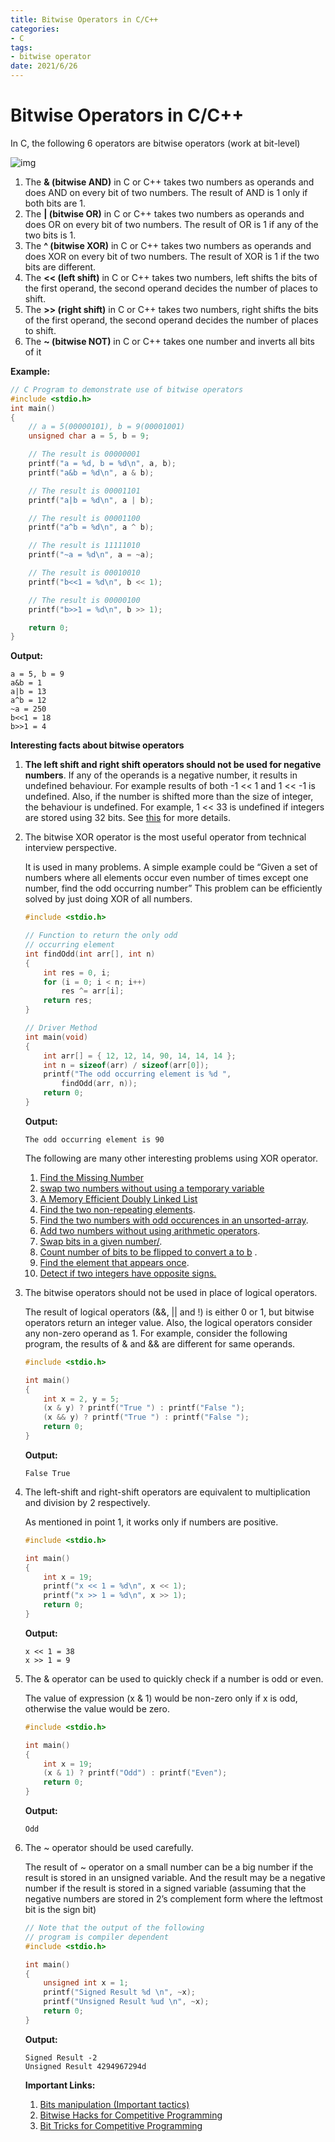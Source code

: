 ```yaml
---
title: Bitwise Operators in C/C++
categories:
- C
tags:
- bitwise operator
date: 2021/6/26
---
```


# Bitwise Operators in C/C++

In C, the following 6 operators are bitwise operators (work at bit-level)

![img](https://media.geeksforgeeks.org/wp-content/cdn-uploads/Operators-In-C.png)

1. The **& (bitwise AND)** in C or C++ takes two numbers as operands and does AND on every bit of two numbers. The result of AND is 1 only if both bits are 1.
2. The **| (bitwise OR)** in C or C++ takes two numbers as operands and does OR on every bit of two numbers. The result of OR is 1 if any of the two bits is 1.
3. The **^ (bitwise XOR)** in C or C++ takes two numbers as operands and does XOR on every bit of two numbers. The result of XOR is 1 if the two bits are different.
4. The **<< (left shift)** in C or C++ takes two numbers, left shifts the bits of the first operand, the second operand decides the number of places to shift.
5. The **>> (right shift)** in C or C++ takes two numbers, right shifts the bits of the first operand, the second operand decides the number of places to shift.
6. The **~ (bitwise NOT)** in C or C++ takes one number and inverts all bits of it

**Example:**

```c
// C Program to demonstrate use of bitwise operators
#include <stdio.h>
int main()
{
	// a = 5(00000101), b = 9(00001001)
	unsigned char a = 5, b = 9;

	// The result is 00000001
	printf("a = %d, b = %d\n", a, b);
	printf("a&b = %d\n", a & b);

	// The result is 00001101
	printf("a|b = %d\n", a | b);

	// The result is 00001100
	printf("a^b = %d\n", a ^ b);

	// The result is 11111010
	printf("~a = %d\n", a = ~a);

	// The result is 00010010
	printf("b<<1 = %d\n", b << 1);

	// The result is 00000100
	printf("b>>1 = %d\n", b >> 1);

	return 0;
}
```

**Output:**

```
a = 5, b = 9
a&b = 1
a|b = 13
a^b = 12
~a = 250
b<<1 = 18
b>>1 = 4
```

**Interesting facts about bitwise operators**

1. **The left shift and right shift operators should not be used for negative numbers**. If any of the operands is a negative number, it results in undefined behaviour. For example results of both -1 << 1 and 1 << -1 is undefined. Also, if the number is shifted more than the size of integer, the behaviour is undefined. For example, 1 << 33 is undefined if integers are stored using 32 bits. See [this](https://wiki.sei.cmu.edu/confluence/display/c/INT34-C.+Do+not+shift+an+expression+by+a+negative+number+of+bits+or+by+greater+than+or+equal+to+the+number+of+bits+that+exist+in+the+operand) for more details.

2. The bitwise XOR operator is the most useful operator from technical interview perspective.

     

    It is used in many problems. A simple example could be “Given a set of numbers where all elements occur even number of times except one number, find the odd occurring number” This problem can be efficiently solved by just doing XOR of all numbers.

    ```c
    #include <stdio.h>
    
    // Function to return the only odd
    // occurring element
    int findOdd(int arr[], int n)
    {
    	int res = 0, i;
    	for (i = 0; i < n; i++)
    		res ^= arr[i];
    	return res;
    }
    
    // Driver Method
    int main(void)
    {
    	int arr[] = { 12, 12, 14, 90, 14, 14, 14 };
    	int n = sizeof(arr) / sizeof(arr[0]);
    	printf("The odd occurring element is %d ",
    		findOdd(arr, n));
    	return 0;
    }
    ```

    **Output:**

    ```
    The odd occurring element is 90
    ```

    The following are many other interesting problems using XOR operator.

    1. [Find the Missing Number](https://www.geeksforgeeks.org/find-the-missing-number/)
    2. [swap two numbers without using a temporary variable](https://www.geeksforgeeks.org/swap-two-numbers-without-using-temporary-variable/)
    3. [A Memory Efficient Doubly Linked List](https://www.geeksforgeeks.org/xor-linked-list-a-memory-efficient-doubly-linked-list-set-1/)
    4. [Find the two non-repeating elements](https://www.geeksforgeeks.org/find-two-non-repeating-elements-in-an-array-of-repeating-elements/).
    5. [Find the two numbers with odd occurences in an unsorted-array](https://www.geeksforgeeks.org/find-the-two-numbers-with-odd-occurences-in-an-unsorted-array/).
    6. [Add two numbers without using arithmetic operators](https://www.geeksforgeeks.org/add-two-numbers-without-using-arithmetic-operators/).
    7. [Swap bits in a given number/](https://www.geeksforgeeks.org/swap-bits-in-a-given-number/).
    8. [Count number of bits to be flipped to convert a to b](https://www.geeksforgeeks.org/count-number-of-bits-to-be-flipped-to-convert-a-to-b/) .
    9. [Find the element that appears once](https://www.geeksforgeeks.org/find-the-element-that-appears-once/).
    10. [Detect if two integers have opposite signs.](https://www.geeksforgeeks.org/detect-if-two-integers-have-opposite-signs/)

    

3. The bitwise operators should not be used in place of logical operators.

     

    The result of logical operators (&&, || and !) is either 0 or 1, but bitwise operators return an integer value. Also, the logical operators consider any non-zero operand as 1. For example, consider the following program, the results of & and && are different for same operands.

    ```c
    #include <stdio.h>
    
    int main()
    {
    	int x = 2, y = 5;
    	(x & y) ? printf("True ") : printf("False ");
    	(x && y) ? printf("True ") : printf("False ");
    	return 0;
    }
    ```

    **Output:**

    ```
    False True
    ```

4. The left-shift and right-shift operators are equivalent to multiplication and division by 2 respectively.

     

    As mentioned in point 1, it works only if numbers are positive.

    ```c
    #include <stdio.h>
    
    int main()
    {
    	int x = 19;
    	printf("x << 1 = %d\n", x << 1);
    	printf("x >> 1 = %d\n", x >> 1);
    	return 0;
    }
    ```

    **Output:**

    ```
    x << 1 = 38
    x >> 1 = 9
    ```

5. The & operator can be used to quickly check if a number is odd or even. 

    The value of expression (x & 1) would be non-zero only if x is odd, otherwise the value would be zero.

    ```c
    #include <stdio.h>
    
    int main()
    {
    	int x = 19;
    	(x & 1) ? printf("Odd") : printf("Even");
    	return 0;
    }
    ```

    **Output:**

    ```
    Odd
    ```

6. The ~ operator should be used carefully.

     

    The result of ~ operator on a small number can be a big number if the result is stored in an unsigned variable. And the result may be a negative number if the result is stored in a signed variable (assuming that the negative numbers are stored in 2’s complement form where the leftmost bit is the sign bit)

    ```c
    // Note that the output of the following
    // program is compiler dependent
    #include <stdio.h>
    
    int main()
    {
    	unsigned int x = 1;
    	printf("Signed Result %d \n", ~x);
    	printf("Unsigned Result %ud \n", ~x);
    	return 0;
    }
    ```

    **Output:**

    ```
    Signed Result -2 
    Unsigned Result 4294967294d
    ```

    **Important Links:**

    1. [Bits manipulation (Important tactics)](https://www.geeksforgeeks.org/bits-manipulation-important-tactics/)
    2. [Bitwise Hacks for Competitive Programming](https://www.geeksforgeeks.org/bitwise-hacks-for-competitive-programming/)
    3. [Bit Tricks for Competitive Programming](https://www.geeksforgeeks.org/bit-tricks-competitive-programming/)